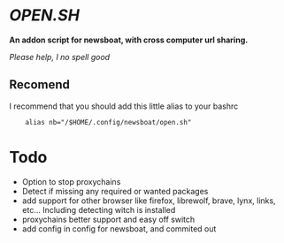 ___OPEN.SH___
=============

__An addon script for newsboat, with cross computer url sharing.__

_Please help, I no spell good_

Recomend
--------

I recommend that you should 
add this little alias to your bashrc
        
        alias nb="/$HOME/.config/newsboat/open.sh"

Todo
====

- Option to stop proxychains
- Detect if missing any required or wanted packages
- add support for other browser like firefox, librewolf, brave, lynx, links, etc... 
Including detecting witch is installed
- proxychains better support and easy off switch
- add config in config for newsboat, and commited out
